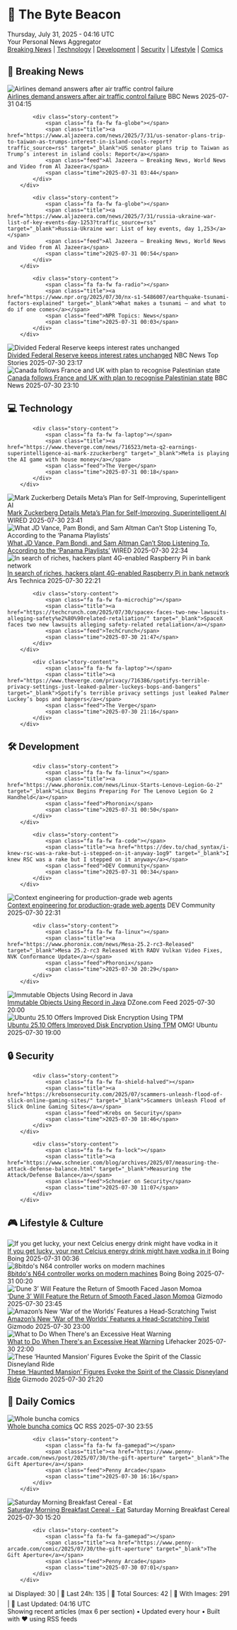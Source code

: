 <!-- Processing 54 RSS feeds at 2025-07-31 04:15:52 UTC -->
<!-- Processing: Penny Arcade -->
<!-- Processing: Poorly Drawn Lines -->
<!-- Processing: Garfield -->
<!-- Processing: Dilbert -->
<!-- Processing: Questionable Content -->
<!-- Processing: Girl Genius -->
<!-- Processing: CNN Top Stories -->
<!-- Processing: CNN Breaking News -->
<!-- Processing: BBC Breaking News -->
<!-- Processing: Al Jazeera Breaking News -->
<!-- Processing: NPR News -->
<!-- Processing: Reuters Top News -->
<!-- Processing: Associated Press Breaking -->
<!-- Processing: ABC News Breaking -->
<!-- Processing: NBC News Breaking -->
<!-- Processing: Guardian World News -->
<!-- Processing: The Verge -->
<!-- Processing: WIRED -->
<!-- Processing: Lobsters Python -->
<!-- Processing: StackOverflow Blog -->
<!-- Processing: OMG! Ubuntu -->
<!-- Processing: Linux.com -->
<!-- Processing: Ubuntu Blog -->
<!-- Processing: GitHub Blog -->
<!-- Processing: InfoQ -->
<!-- Processing: Martin Fowler -->
<!-- Processing: The Pragmatic Engineer -->
<!-- Processing: Boing Boing -->
<!-- Processing: Krebs on Security -->
<!-- Generated 4 new posts out of 29 feeds processed -->
<div class="newspaper-header">
    <h1 class="newspaper-title">📰 The Byte Beacon</h1>
    <div class="newspaper-date">Thursday, July 31, 2025 - 04:16 UTC</div>
    <div class="newspaper-subtitle">Your Personal News Aggregator</div>
</div>

<div class="newspaper-nav">
    <a href="#breaking">Breaking News</a> |
    <a href="#tech">Technology</a> |
    <a href="#dev">Development</a> |
    <a href="#security">Security</a> |
    <a href="#lifestyle">Lifestyle</a> |
    <a href="#webcomics">Comics</a>
</div>

<div class="news-section breaking-news" id="breaking">
<h2 class="section-header">🚨 Breaking News</h2>
<div class="stories-container">
<div class="story">
            <img src="https://ichef.bbci.co.uk/ace/standard/240/cpsprodpb/e6f2/live/8a94b460-6da8-11f0-afd8-9f8181a84684.jpg" alt="Airlines demand answers after air traffic control failure" class="story-image" loading="lazy" onerror="this.style.display='none'">
            <div class="story-content">
                <span class="fa fa-fw fa-flag"></span>
                <span class="title"><a href="https://www.bbc.com/news/articles/cd9jn1ydx9lo?at_medium=RSS&at_campaign=rss" target="_blank">Airlines demand answers after air traffic control failure</a></span>
                <span class="feed">BBC News</span>
                <span class="time">2025-07-31 04:15</span>
            </div>
        </div>
<div class="story">
            
            <div class="story-content">
                <span class="fa fa-fw fa-globe"></span>
                <span class="title"><a href="https://www.aljazeera.com/news/2025/7/31/us-senator-plans-trip-to-taiwan-as-trumps-interest-in-island-cools-report?traffic_source=rss" target="_blank">US senator plans trip to Taiwan as Trump’s interest in island cools: Report</a></span>
                <span class="feed">Al Jazeera – Breaking News, World News and Video from Al Jazeera</span>
                <span class="time">2025-07-31 03:44</span>
            </div>
        </div>
<div class="story">
            
            <div class="story-content">
                <span class="fa fa-fw fa-globe"></span>
                <span class="title"><a href="https://www.aljazeera.com/news/2025/7/31/russia-ukraine-war-list-of-key-events-day-1253?traffic_source=rss" target="_blank">Russia-Ukraine war: List of key events, day 1,253</a></span>
                <span class="feed">Al Jazeera – Breaking News, World News and Video from Al Jazeera</span>
                <span class="time">2025-07-31 00:54</span>
            </div>
        </div>
<div class="story">
            
            <div class="story-content">
                <span class="fa fa-fw fa-radio"></span>
                <span class="title"><a href="https://www.npr.org/2025/07/30/nx-s1-5486007/earthquake-tsunami-factors-explained" target="_blank">What makes a tsunami — and what to do if one comes</a></span>
                <span class="feed">NPR Topics: News</span>
                <span class="time">2025-07-31 00:03</span>
            </div>
        </div>
<div class="story">
            <img src="https://media-cldnry.s-nbcnews.com/image/upload/t_fit_1500w/mpx/2704722219/2025_07/1753917416064_nn_ggu_trump_economy_250730_1920x1080-l6ih8v.jpg" alt="Divided Federal Reserve keeps interest rates unchanged" class="story-image" loading="lazy" onerror="this.style.display='none'">
            <div class="story-content">
                <span class="fa fa-fw fa-broadcast-tower"></span>
                <span class="title"><a href="https://www.nbcnews.com/nightly-news/video/divided-federal-reserve-keeps-interest-rates-unchanged-244096581536" target="_blank">Divided Federal Reserve keeps interest rates unchanged</a></span>
                <span class="feed">NBC News Top Stories</span>
                <span class="time">2025-07-30 23:17</span>
            </div>
        </div>
<div class="story">
            <img src="https://ichef.bbci.co.uk/ace/standard/240/cpsprodpb/0724/live/45b4ab90-6d8d-11f0-89ea-4d6f9851f623.jpg" alt="Canada follows France and UK with plan to recognise Palestinian state" class="story-image" loading="lazy" onerror="this.style.display='none'">
            <div class="story-content">
                <span class="fa fa-fw fa-earth-americas"></span>
                <span class="title"><a href="https://www.bbc.com/news/articles/ceqyx35d9x2o?at_medium=RSS&at_campaign=rss" target="_blank">Canada follows France and UK with plan to recognise Palestinian state</a></span>
                <span class="feed">BBC News</span>
                <span class="time">2025-07-30 23:10</span>
            </div>
        </div>
</div>
</div>
<div class="news-section tech-news" id="tech">
<h2 class="section-header">💻 Technology</h2>
<div class="stories-container">
<div class="story">
            
            <div class="story-content">
                <span class="fa fa-fw fa-laptop"></span>
                <span class="title"><a href="https://www.theverge.com/news/716523/meta-q2-earnings-superintelligence-ai-mark-zzuckerberg" target="_blank">Meta is playing the AI game with house money</a></span>
                <span class="feed">The Verge</span>
                <span class="time">2025-07-31 00:18</span>
            </div>
        </div>
<div class="story">
            <img src="https://media.wired.com/photos/688a5271058eec339fc8c04f/master/pass/meta-earnings-biz-2191702213.jpg" alt="Mark Zuckerberg Details Meta’s Plan for Self-Improving, Superintelligent AI" class="story-image" loading="lazy" onerror="this.style.display='none'">
            <div class="story-content">
                <span class="fa fa-fw fa-bolt"></span>
                <span class="title"><a href="https://www.wired.com/story/meta-earnings-superintelligence-q2-2025/" target="_blank">Mark Zuckerberg Details Meta’s Plan for Self-Improving, Superintelligent AI</a></span>
                <span class="feed">WIRED</span>
                <span class="time">2025-07-30 23:41</span>
            </div>
        </div>
<div class="story">
            <img src="https://media.wired.com/photos/688a3f12ac2393baeff998b2/master/pass/Spotify-Playlists-Government-Officials-Culture-1233520416.jpg" alt="What JD Vance, Pam Bondi, and Sam Altman Can’t Stop Listening To, According to the ‘Panama Playlists’" class="story-image" loading="lazy" onerror="this.style.display='none'">
            <div class="story-content">
                <span class="fa fa-fw fa-bolt"></span>
                <span class="title"><a href="https://www.wired.com/story/i-listened-to-the-alleged-spotify-playlists-of-trump-officials-for-five-hours-heres-what-i-learned/" target="_blank">What JD Vance, Pam Bondi, and Sam Altman Can’t Stop Listening To, According to the ‘Panama Playlists’</a></span>
                <span class="feed">WIRED</span>
                <span class="time">2025-07-30 22:34</span>
            </div>
        </div>
<div class="story">
            <img src="https://cdn.arstechnica.net/wp-content/uploads/2025/07/atm-with-cash-500x500.jpg" alt="In search of riches, hackers plant 4G-enabled Raspberry Pi in bank network" class="story-image" loading="lazy" onerror="this.style.display='none'">
            <div class="story-content">
                <span class="fa fa-fw fa-cog"></span>
                <span class="title"><a href="https://arstechnica.com/security/2025/07/in-search-of-riches-hackers-plant-4g-enabled-raspberry-pi-in-bank-network/" target="_blank">In search of riches, hackers plant 4G-enabled Raspberry Pi in bank network</a></span>
                <span class="feed">Ars Technica</span>
                <span class="time">2025-07-30 22:21</span>
            </div>
        </div>
<div class="story">
            
            <div class="story-content">
                <span class="fa fa-fw fa-microchip"></span>
                <span class="title"><a href="https://techcrunch.com/2025/07/30/spacex-faces-two-new-lawsuits-alleging-safety%e2%80%90related-retaliation/" target="_blank">SpaceX faces two new lawsuits alleging safety‐related retaliation</a></span>
                <span class="feed">TechCrunch</span>
                <span class="time">2025-07-30 21:47</span>
            </div>
        </div>
<div class="story">
            
            <div class="story-content">
                <span class="fa fa-fw fa-laptop"></span>
                <span class="title"><a href="https://www.theverge.com/privacy/716386/spotifys-terrible-privacy-settings-just-leaked-palmer-luckeys-bops-and-bangers" target="_blank">Spotify’s terrible privacy settings just leaked Palmer Luckey’s bops and bangers</a></span>
                <span class="feed">The Verge</span>
                <span class="time">2025-07-30 21:16</span>
            </div>
        </div>
</div>
</div>
<div class="news-section dev-news" id="dev">
<h2 class="section-header">🛠️ Development</h2>
<div class="stories-container">
<div class="story">
            
            <div class="story-content">
                <span class="fa fa-fw fa-linux"></span>
                <span class="title"><a href="https://www.phoronix.com/news/Linux-Starts-Lenovo-Legion-Go-2" target="_blank">Linux Begins Preparing For The Lenovo Legion Go 2 Handheld</a></span>
                <span class="feed">Phoronix</span>
                <span class="time">2025-07-31 00:50</span>
            </div>
        </div>
<div class="story">
            
            <div class="story-content">
                <span class="fa fa-fw fa-code"></span>
                <span class="title"><a href="https://dev.to/chad_syntax/i-knew-rsc-was-a-rake-but-i-stepped-on-it-anyway-1og9" target="_blank">I knew RSC was a rake but I stepped on it anyway</a></span>
                <span class="feed">DEV Community</span>
                <span class="time">2025-07-31 00:34</span>
            </div>
        </div>
<div class="story">
            <img src="https://media2.dev.to/dynamic/image/width=800%2Cheight=%2Cfit=scale-down%2Cgravity=auto%2Cformat=auto/https%3A%2F%2Fdev-to-uploads.s3.amazonaws.com%2Fuploads%2Farticles%2Fm4wbcsxuyz0lydcrk34a.gif" alt="Context engineering for production-grade web agents" class="story-image" loading="lazy" onerror="this.style.display='none'">
            <div class="story-content">
                <span class="fa fa-fw fa-code"></span>
                <span class="title"><a href="https://dev.to/skarpoor12/context-engineering-for-production-grade-web-agents-150a" target="_blank">Context engineering for production-grade web agents</a></span>
                <span class="feed">DEV Community</span>
                <span class="time">2025-07-30 22:31</span>
            </div>
        </div>
<div class="story">
            
            <div class="story-content">
                <span class="fa fa-fw fa-linux"></span>
                <span class="title"><a href="https://www.phoronix.com/news/Mesa-25.2-rc3-Released" target="_blank">Mesa 25.2-rc3 Released With RADV Vulkan Video Fixes, NVK Conformance Update</a></span>
                <span class="feed">Phoronix</span>
                <span class="time">2025-07-30 20:29</span>
            </div>
        </div>
<div class="story">
            <img src="https://dz2cdn1.dzone.com/thumbnail?fid=18542802&w=600" alt="Immutable Objects Using Record in Java" class="story-image" loading="lazy" onerror="this.style.display='none'">
            <div class="story-content">
                <span class="fa fa-fw fa-newspaper"></span>
                <span class="title"><a href="https://dzone.com/articles/immutable-objects-using-record-in-java" target="_blank">Immutable Objects Using Record in Java</a></span>
                <span class="feed">DZone.com Feed</span>
                <span class="time">2025-07-30 20:00</span>
            </div>
        </div>
<div class="story">
            <img src="https://i0.wp.com/www.omgubuntu.co.uk/wp-content/uploads/2025/07/Ubuntu-TPM-disk-encryption-option.jpg?resize=406%2C232&amp;ssl=1" alt="Ubuntu 25.10 Offers Improved Disk Encryption Using TPM" class="story-image" loading="lazy" onerror="this.style.display='none'">
            <div class="story-content">
                <span class="fa fa-fw fa-ubuntu"></span>
                <span class="title"><a href="https://www.omgubuntu.co.uk/2025/07/ubuntu-25-10-tpm-disk-encryption" target="_blank">Ubuntu 25.10 Offers Improved Disk Encryption Using TPM</a></span>
                <span class="feed">OMG! Ubuntu</span>
                <span class="time">2025-07-30 19:00</span>
            </div>
        </div>
</div>
</div>
<div class="news-section security-news" id="security">
<h2 class="section-header">🔒 Security</h2>
<div class="stories-container">
<div class="story">
            
            <div class="story-content">
                <span class="fa fa-fw fa-shield-halved"></span>
                <span class="title"><a href="https://krebsonsecurity.com/2025/07/scammers-unleash-flood-of-slick-online-gaming-sites/" target="_blank">Scammers Unleash Flood of Slick Online Gaming Sites</a></span>
                <span class="feed">Krebs on Security</span>
                <span class="time">2025-07-30 18:46</span>
            </div>
        </div>
<div class="story">
            
            <div class="story-content">
                <span class="fa fa-fw fa-lock"></span>
                <span class="title"><a href="https://www.schneier.com/blog/archives/2025/07/measuring-the-attack-defense-balance.html" target="_blank">Measuring the Attack/Defense Balance</a></span>
                <span class="feed">Schneier on Security</span>
                <span class="time">2025-07-30 11:07</span>
            </div>
        </div>
</div>
</div>
<div class="news-section lifestyle-news" id="lifestyle">
<h2 class="section-header">🎮 Lifestyle & Culture</h2>
<div class="stories-container">
<div class="story">
            <img src="https://i0.wp.com/boingboing.net/wp-content/uploads/2025/07/ooops.jpg?fit=1600%2C1000&amp;quality=60&amp;ssl=1" alt="If you get lucky, your next Celcius energy drink might have vodka in it" class="story-image" loading="lazy" onerror="this.style.display='none'">
            <div class="story-content">
                <span class="fa fa-fw fa-arrow-right"></span>
                <span class="title"><a href="https://boingboing.net/2025/07/30/if-you-get-lucky-your-next-celcius-energy-drink-might-have-vodka-in-it.html" target="_blank">If you get lucky, your next Celcius energy drink might have vodka in it</a></span>
                <span class="feed">Boing Boing</span>
                <span class="time">2025-07-31 00:36</span>
            </div>
        </div>
<div class="story">
            <img src="https://i0.wp.com/boingboing.net/wp-content/uploads/2025/07/71e2Px0AEbL._SL1500_.jpg?fit=1500%2C1000&amp;quality=60&amp;ssl=1" alt="8bitdo&#x27;s N64 controller works on modern machines" class="story-image" loading="lazy" onerror="this.style.display='none'">
            <div class="story-content">
                <span class="fa fa-fw fa-arrow-right"></span>
                <span class="title"><a href="https://boingboing.net/2025/07/30/8bitdos-n64-controller-works-on-modern-machines.html" target="_blank">8bitdo&#x27;s N64 controller works on modern machines</a></span>
                <span class="feed">Boing Boing</span>
                <span class="time">2025-07-31 00:20</span>
            </div>
        </div>
<div class="story">
            <img src="https://gizmodo.com/app/uploads/2025/07/dune-duncan-idaho-wb-.jpg" alt="‘Dune 3’ Will Feature the Return of Smooth Faced Jason Momoa" class="story-image" loading="lazy" onerror="this.style.display='none'">
            <div class="story-content">
                <span class="fa fa-fw fa-computer"></span>
                <span class="title"><a href="https://gizmodo.com/dune-3-will-feature-the-return-of-smooth-faced-jason-momoa-2000636917" target="_blank">‘Dune 3’ Will Feature the Return of Smooth Faced Jason Momoa</a></span>
                <span class="feed">Gizmodo</span>
                <span class="time">2025-07-30 23:45</span>
            </div>
        </div>
<div class="story">
            <img src="https://gizmodo.com/app/uploads/2025/07/waroftheworlds.jpg" alt="Amazon’s New ‘War of the Worlds’ Features a Head-Scratching Twist" class="story-image" loading="lazy" onerror="this.style.display='none'">
            <div class="story-content">
                <span class="fa fa-fw fa-computer"></span>
                <span class="title"><a href="https://gizmodo.com/amazons-new-war-of-the-worlds-features-a-head-scratching-twist-2000636929" target="_blank">Amazon’s New ‘War of the Worlds’ Features a Head-Scratching Twist</a></span>
                <span class="feed">Gizmodo</span>
                <span class="time">2025-07-30 23:00</span>
            </div>
        </div>
<div class="story">
            <img src="https://lifehacker.com/imagery/articles/01HF2GRQPCT2TTX0TPZKB3HWS9/hero-image.png" alt="What to Do When There&#x27;s an Excessive Heat Warning" class="story-image" loading="lazy" onerror="this.style.display='none'">
            <div class="story-content">
                <span class="fa fa-fw fa-life-ring"></span>
                <span class="title"><a href="https://lifehacker.com/excessive-heat-warning-what-to-do?utm_medium=RSS" target="_blank">What to Do When There&#x27;s an Excessive Heat Warning</a></span>
                <span class="feed">Lifehacker</span>
                <span class="time">2025-07-30 22:00</span>
            </div>
        </div>
<div class="story">
            <img src="https://gizmodo.com/app/uploads/2025/07/Haunted-Mansion-Figures-Disney-Store-1.jpg" alt="These ‘Haunted Mansion’ Figures Evoke the Spirit of the Classic Disneyland Ride" class="story-image" loading="lazy" onerror="this.style.display='none'">
            <div class="story-content">
                <span class="fa fa-fw fa-computer"></span>
                <span class="title"><a href="https://gizmodo.com/these-haunted-mansion-figures-evoke-the-spirit-of-the-classic-disneyland-ride-2000636261" target="_blank">These ‘Haunted Mansion’ Figures Evoke the Spirit of the Classic Disneyland Ride</a></span>
                <span class="feed">Gizmodo</span>
                <span class="time">2025-07-30 21:20</span>
            </div>
        </div>
</div>
</div>
<div class="news-section webcomics-section" id="webcomics">
<h2 class="section-header">🎨 Daily Comics</h2>
<div class="stories-container">
<div class="story">
            <img src="http://www.questionablecontent.net/comics/5609.png" alt="Whole buncha comics" class="story-image" loading="lazy" onerror="this.style.display='none'">
            <div class="story-content">
                <span class="fa fa-fw fa-music"></span>
                <span class="title"><a href="http://questionablecontent.net" target="_blank">Whole buncha comics</a></span>
                <span class="feed">QC RSS</span>
                <span class="time">2025-07-30 23:55</span>
            </div>
        </div>
<div class="story">
            
            <div class="story-content">
                <span class="fa fa-fw fa-gamepad"></span>
                <span class="title"><a href="https://www.penny-arcade.com/news/post/2025/07/30/the-gift-aperture" target="_blank">The Gift Aperture</a></span>
                <span class="feed">Penny Arcade</span>
                <span class="time">2025-07-30 16:16</span>
            </div>
        </div>
<div class="story">
            <img src="https://www.smbc-comics.com/comics/1753765558-20250730.png" alt="Saturday Morning Breakfast Cereal - Eat" class="story-image" loading="lazy" onerror="this.style.display='none'">
            <div class="story-content">
                <span class="fa fa-fw fa-smile"></span>
                <span class="title"><a href="https://www.smbc-comics.com/comic/eat-5" target="_blank">Saturday Morning Breakfast Cereal - Eat</a></span>
                <span class="feed">Saturday Morning Breakfast Cereal</span>
                <span class="time">2025-07-30 15:20</span>
            </div>
        </div>
<div class="story">
            
            <div class="story-content">
                <span class="fa fa-fw fa-gamepad"></span>
                <span class="title"><a href="https://www.penny-arcade.com/comic/2025/07/30/the-gift-aperture" target="_blank">The Gift Aperture</a></span>
                <span class="feed">Penny Arcade</span>
                <span class="time">2025-07-30 07:01</span>
            </div>
        </div>
</div>
</div>

<div class="newspaper-footer">
    <div class="stats">
        📊 Displayed: 30 | 📅 Last 24h: 135 | 📡 Total Sources: 42 | 📸 With Images: 291 |
        🔄 Last Updated: 04:16 UTC
    </div>
    <div class="footer-note">
        Showing recent articles (max 6 per section) • Updated every hour • Built with ❤️ using RSS feeds
    </div>
</div>
